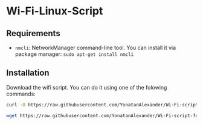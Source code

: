 # Wi-Fi-Linux-Script

## Requirements
- `nmcli`: NetworkManager command-line tool. You can install it via package manager: `sudo apt-get install nmcli`

## Installation
Download the wifi script. You can do it using one of the folowing commands:
```bash
curl -O https://raw.githubusercontent.com/YonatanAlexander/Wi-Fi-script-for-Linux/main/wifi
```

```bash
wget https://raw.githubusercontent.com/YonatanAlexander/Wi-Fi-script-for-Linux/main/wifi
```
